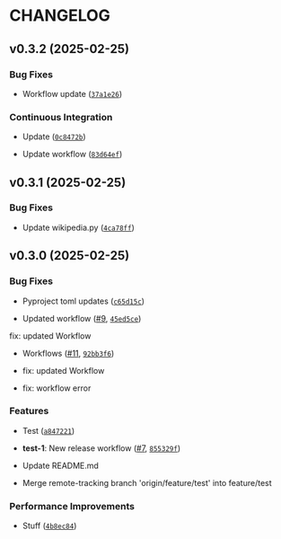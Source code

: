 # CHANGELOG

<!-- version list -->

## v0.3.2 (2025-02-25)

### Bug Fixes

- Workflow update
  ([`37a1e26`](https://github.com/Traenqui/python-template/commit/37a1e26de8b0bee2b1aff20b6c4d9b87a8b60ee7))

### Continuous Integration

- Update
  ([`0c8472b`](https://github.com/Traenqui/python-template/commit/0c8472b623dd534d196ba51c6aad5c1bdc39f797))

- Update workflow
  ([`83d64ef`](https://github.com/Traenqui/python-template/commit/83d64ef63bce4b6860157c7e9c19c9e1ac80d859))


## v0.3.1 (2025-02-25)

### Bug Fixes

- Update wikipedia.py
  ([`4ca78ff`](https://github.com/Traenqui/python-template/commit/4ca78ff2cef00cdbc32ce0da7d682200001faf16))


## v0.3.0 (2025-02-25)

### Bug Fixes

- Pyproject toml updates
  ([`c65d15c`](https://github.com/Traenqui/python-template/commit/c65d15c1657f7c4df1e4ef44a3f7107e03423aa7))

- Updated workflow ([#9](https://github.com/Traenqui/python-template/pull/9),
  [`45ed5ce`](https://github.com/Traenqui/python-template/commit/45ed5ce414fb3be0ed12e9563992487fad1305f8))

fix: updated Workflow

- Workflows ([#11](https://github.com/Traenqui/python-template/pull/11),
  [`92bb3f6`](https://github.com/Traenqui/python-template/commit/92bb3f6a2998ec131ddccccbf9ba7146b81a82c2))

* fix: updated Workflow

* fix: workflow error

### Features

- Test
  ([`a847221`](https://github.com/Traenqui/python-template/commit/a8472217951ff4abe28fb41cea8aee5da2b746d1))

- **test-1**: New release workflow ([#7](https://github.com/Traenqui/python-template/pull/7),
  [`855329f`](https://github.com/Traenqui/python-template/commit/855329f8d9bbecf836f14e417c14b34e5a78f282))

* Update README.md

* Merge remote-tracking branch 'origin/feature/test' into feature/test

### Performance Improvements

- Stuff
  ([`4b8ec84`](https://github.com/Traenqui/python-template/commit/4b8ec84ef2c86c8203051a5ac1c3a7e3d5432e11))
